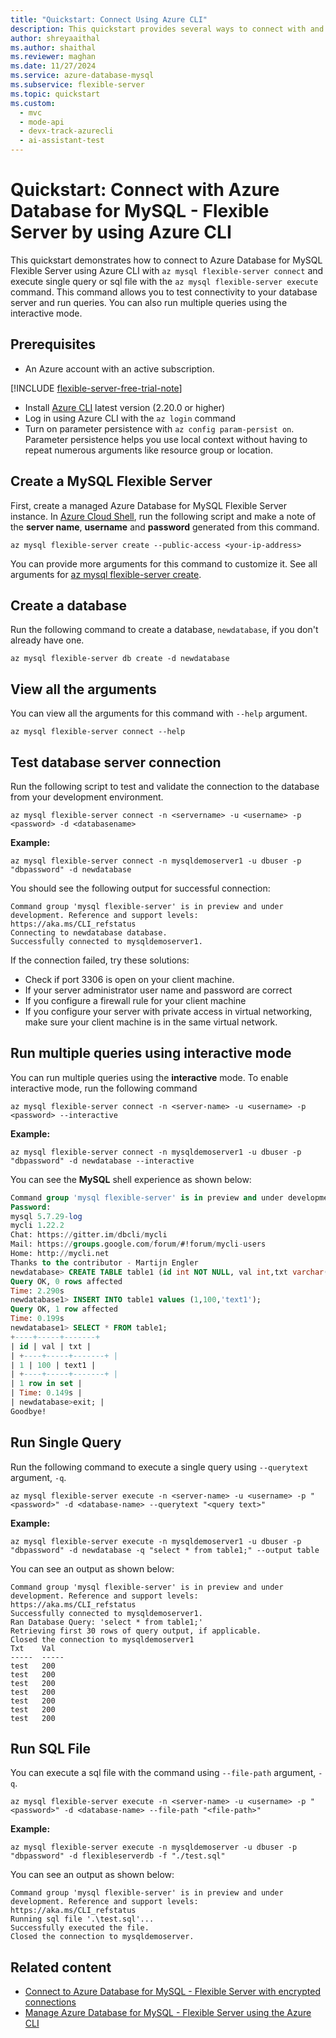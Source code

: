 ```yaml
---
title: "Quickstart: Connect Using Azure CLI"
description: This quickstart provides several ways to connect with and query Azure Database for MySQL - Flexible Server by using Azure CLI.
author: shreyaaithal
ms.author: shaithal
ms.reviewer: maghan
ms.date: 11/27/2024
ms.service: azure-database-mysql
ms.subservice: flexible-server
ms.topic: quickstart
ms.custom:
  - mvc
  - mode-api
  - devx-track-azurecli
  - ai-assistant-test
---
```


# Quickstart: Connect with Azure Database for MySQL - Flexible Server by using Azure CLI

This quickstart demonstrates how to connect to Azure Database for MySQL Flexible Server using Azure CLI with `az mysql flexible-server connect` and execute single query or sql file with the `az mysql flexible-server execute` command. This command allows you to test connectivity to your database server and run queries. You can also run multiple queries using the interactive mode.

## Prerequisites

- An Azure account with an active subscription.

[!INCLUDE [flexible-server-free-trial-note](../includes/flexible-server-free-trial-note.md)]

- Install [Azure CLI](/cli/azure/install-azure-cli) latest version (2.20.0 or higher)
- Log in using Azure CLI with the `az login` command
- Turn on parameter persistence with `az config param-persist on`. Parameter persistence helps you use local context without having to repeat numerous arguments like resource group or location.

## Create a MySQL Flexible Server

First, create a managed Azure Database for MySQL Flexible Server instance. In [Azure Cloud Shell](https://portal.azure.com/#cloudshell), run the following script and make a note of the **server name**, **username** and **password** generated from this command.

```azurecli-interactive
az mysql flexible-server create --public-access <your-ip-address>
```

You can provide more arguments for this command to customize it. See all arguments for [az mysql flexible-server create](/cli/azure/mysql/flexible-server#az-mysql-flexible-server-create).

## Create a database

Run the following command to create a database, `newdatabase`, if you don't already have one.

```azurecli-interactive
az mysql flexible-server db create -d newdatabase
```

## View all the arguments

You can view all the arguments for this command with ```--help``` argument.

```azurecli-interactive
az mysql flexible-server connect --help
```

## Test database server connection

Run the following script to test and validate the connection to the database from your development environment.

```azurecli-interactive
az mysql flexible-server connect -n <servername> -u <username> -p <password> -d <databasename>
```

**Example:**

```azurecli-interactive
az mysql flexible-server connect -n mysqldemoserver1 -u dbuser -p "dbpassword" -d newdatabase
```

You should see the following output for successful connection:

```output
Command group 'mysql flexible-server' is in preview and under development. Reference and support levels: https://aka.ms/CLI_refstatus
Connecting to newdatabase database.
Successfully connected to mysqldemoserver1.
```

If the connection failed, try these solutions:

- Check if port 3306 is open on your client machine.
- If your server administrator user name and password are correct
- If you configure a firewall rule for your client machine
- If you configure your server with private access in virtual networking, make sure your client machine is in the same virtual network.

## Run multiple queries using interactive mode

You can run multiple queries using the **interactive** mode. To enable interactive mode, run the following command

```azurecli-interactive
az mysql flexible-server connect -n <server-name> -u <username> -p <password> --interactive
```

**Example:**

```azurecli-interactive
az mysql flexible-server connect -n mysqldemoserver1 -u dbuser -p "dbpassword" -d newdatabase --interactive
```

You can see the **MySQL** shell experience as shown below:

```sql
Command group 'mysql flexible-server' is in preview and under development. Reference and support levels: https://aka.ms/CLI_refstatus
Password:
mysql 5.7.29-log
mycli 1.22.2
Chat: https://gitter.im/dbcli/mycli
Mail: https://groups.google.com/forum/#!forum/mycli-users
Home: http://mycli.net
Thanks to the contributor - Martijn Engler
newdatabase> CREATE TABLE table1 (id int NOT NULL, val int,txt varchar(200));
Query OK, 0 rows affected
Time: 2.290s
newdatabase1> INSERT INTO table1 values (1,100,'text1');
Query OK, 1 row affected
Time: 0.199s
newdatabase1> SELECT * FROM table1;
+----+-----+-------+
| id | val | txt |
| +----+-----+-------+ |
| 1 | 100 | text1 |
| +----+-----+-------+ |
| 1 row in set |
| Time: 0.149s |
| newdatabase>exit; |
Goodbye!
```

## Run Single Query

Run the following command to execute a single query using ```--querytext``` argument, ```-q```.

```azurecli-interactive
az mysql flexible-server execute -n <server-name> -u <username> -p "<password>" -d <database-name> --querytext "<query text>"
```

**Example:**

```azurecli-interactive
az mysql flexible-server execute -n mysqldemoserver1 -u dbuser -p "dbpassword" -d newdatabase -q "select * from table1;" --output table
```

You can see an output as shown below:

```output
Command group 'mysql flexible-server' is in preview and under development. Reference and support levels: https://aka.ms/CLI_refstatus
Successfully connected to mysqldemoserver1.
Ran Database Query: 'select * from table1;'
Retrieving first 30 rows of query output, if applicable.
Closed the connection to mysqldemoserver1
Txt    Val
-----  -----
test   200
test   200
test   200
test   200
test   200
test   200
test   200
```

## Run SQL File

You can execute a sql file with the command using `--file-path` argument, `-q`.

```azurecli-interactive
az mysql flexible-server execute -n <server-name> -u <username> -p "<password>" -d <database-name> --file-path "<file-path>"
```

**Example:**

```azurecli-interactive
az mysql flexible-server execute -n mysqldemoserver -u dbuser -p "dbpassword" -d flexibleserverdb -f "./test.sql"
```

You can see an output as shown below:

```output
Command group 'mysql flexible-server' is in preview and under development. Reference and support levels: https://aka.ms/CLI_refstatus
Running sql file '.\test.sql'...
Successfully executed the file.
Closed the connection to mysqldemoserver.
```

## Related content

- [Connect to Azure Database for MySQL - Flexible Server with encrypted connections](how-to-connect-tls-ssl.md)
- [Manage Azure Database for MySQL - Flexible Server using the Azure CLI](how-to-manage-server-cli.md)
